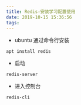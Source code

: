 ```yaml
---
title: Redis-安装学习配置使用
date: 2019-10-15 15:36:56
tags:
---
```


* ubuntu 通过命令行安装

`apt install redis`

<!-- more -->

* 启动

`redis-server`

* 进入控制台

`redis-cli`




